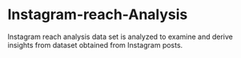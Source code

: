 # Instagram-reach-Analysis
Instagram reach analysis data set is analyzed to examine and derive insights from dataset obtained from Instagram posts.
